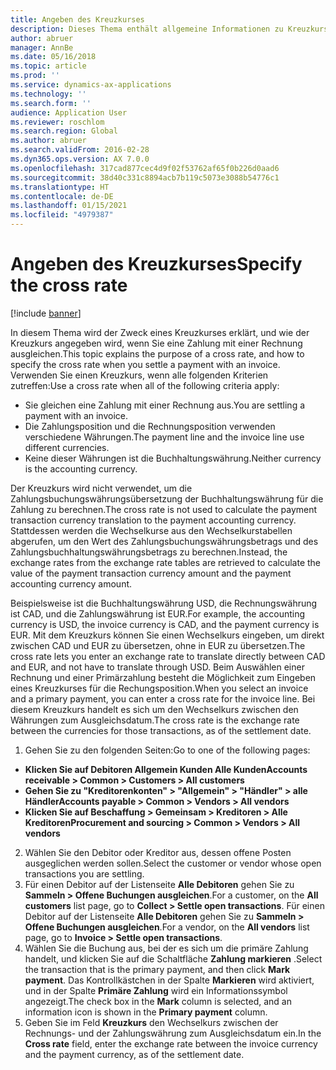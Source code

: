 ```yaml
---
title: Angeben des Kreuzkurses
description: Dieses Thema enthält allgemeine Informationen zu Kreuzkurse in Microsoft Dynamics 365 Finance.
author: abruer
manager: AnnBe
ms.date: 05/16/2018
ms.topic: article
ms.prod: ''
ms.service: dynamics-ax-applications
ms.technology: ''
ms.search.form: ''
audience: Application User
ms.reviewer: roschlom
ms.search.region: Global
ms.author: abruer
ms.search.validFrom: 2016-02-28
ms.dyn365.ops.version: AX 7.0.0
ms.openlocfilehash: 317cad877cec4d9f02f53762af65f0b226d0aad6
ms.sourcegitcommit: 38d40c331c8894acb7b119c5073e3088b54776c1
ms.translationtype: HT
ms.contentlocale: de-DE
ms.lasthandoff: 01/15/2021
ms.locfileid: "4979387"
---
```

# <a name="specify-the-cross-rate"></a><span data-ttu-id="fbc56-103">Angeben des Kreuzkurses</span><span class="sxs-lookup"><span data-stu-id="fbc56-103">Specify the cross rate</span></span>

[!include [banner](../includes/banner.md)]

<span data-ttu-id="fbc56-104">In diesem Thema wird der Zweck eines Kreuzkurses erklärt, und wie der Kreuzkurs angegeben wird, wenn Sie eine Zahlung mit einer Rechnung ausgleichen.</span><span class="sxs-lookup"><span data-stu-id="fbc56-104">This topic explains the purpose of a cross rate, and how to specify the cross rate when you settle a payment with an invoice.</span></span> <span data-ttu-id="fbc56-105">Verwenden Sie einen Kreuzkurs, wenn alle folgenden Kriterien zutreffen:</span><span class="sxs-lookup"><span data-stu-id="fbc56-105">Use a cross rate when all of the following criteria apply:</span></span> 
-   <span data-ttu-id="fbc56-106">Sie gleichen eine Zahlung mit einer Rechnung aus.</span><span class="sxs-lookup"><span data-stu-id="fbc56-106">You are settling a payment with an invoice.</span></span> 
-   <span data-ttu-id="fbc56-107">Die Zahlungsposition und die Rechnungsposition verwenden verschiedene Währungen.</span><span class="sxs-lookup"><span data-stu-id="fbc56-107">The payment line and the invoice line use different currencies.</span></span> 
-   <span data-ttu-id="fbc56-108">Keine dieser Währungen ist die Buchhaltungswährung.</span><span class="sxs-lookup"><span data-stu-id="fbc56-108">Neither currency is the accounting currency.</span></span> 

<span data-ttu-id="fbc56-109">Der Kreuzkurs wird nicht verwendet, um die Zahlungsbuchungswährungsübersetzung der Buchhaltungswährung für die Zahlung zu berechnen.</span><span class="sxs-lookup"><span data-stu-id="fbc56-109">The cross rate is not used to calculate the payment transaction currency translation to the payment accounting currency.</span></span> <span data-ttu-id="fbc56-110">Stattdessen werden die Wechselkurse aus den Wechselkurstabellen abgerufen, um den Wert des Zahlungsbuchungswährungsbetrags und des Zahlungsbuchhaltungswährungsbetrags zu berechnen.</span><span class="sxs-lookup"><span data-stu-id="fbc56-110">Instead, the exchange rates from the exchange rate tables are retrieved to calculate the value of the payment transaction currency amount and the payment accounting currency amount.</span></span> 

<span data-ttu-id="fbc56-111">Beispielsweise ist die Buchhaltungswährung USD, die Rechnungswährung ist CAD, und die Zahlungswährung ist EUR.</span><span class="sxs-lookup"><span data-stu-id="fbc56-111">For example, the accounting currency is USD, the invoice currency is CAD, and the payment currency is EUR.</span></span> <span data-ttu-id="fbc56-112">Mit dem Kreuzkurs können Sie einen Wechselkurs eingeben, um direkt zwischen CAD und EUR zu übersetzen, ohne in EUR zu übersetzen.</span><span class="sxs-lookup"><span data-stu-id="fbc56-112">The cross rate lets you enter an exchange rate to translate directly between CAD and EUR, and not have to translate through USD.</span></span> <span data-ttu-id="fbc56-113">Beim Auswählen einer Rechnung und einer Primärzahlung besteht die Möglichkeit zum Eingeben eines Kreuzkurses für die Rechungsposition.</span><span class="sxs-lookup"><span data-stu-id="fbc56-113">When you select an invoice and a primary payment, you can enter a cross rate for the invoice line.</span></span> <span data-ttu-id="fbc56-114">Bei diesem Kreuzkurs handelt es sich um den Wechselkurs zwischen den Währungen zum Ausgleichsdatum.</span><span class="sxs-lookup"><span data-stu-id="fbc56-114">The cross rate is the exchange rate between the currencies for those transactions, as of the settlement date.</span></span>

1.  <span data-ttu-id="fbc56-115">Gehen Sie zu den folgenden Seiten:</span><span class="sxs-lookup"><span data-stu-id="fbc56-115">Go to one of the following pages:</span></span>
- <span data-ttu-id="fbc56-116">**Klicken Sie auf Debitoren  Allgemein  Kunden  Alle Kunden**</span><span class="sxs-lookup"><span data-stu-id="fbc56-116">**Accounts receivable > Common > Customers > All customers**</span></span> 
- <span data-ttu-id="fbc56-117">**Gehen Sie zu "Kreditorenkonten" > "Allgemein" > "Händler" > alle Händler**</span><span class="sxs-lookup"><span data-stu-id="fbc56-117">**Accounts payable > Common > Vendors > All vendors**</span></span> 
- <span data-ttu-id="fbc56-118">**Klicken Sie auf Beschaffung > Gemeinsam > Kreditoren > Alle Kreditoren**</span><span class="sxs-lookup"><span data-stu-id="fbc56-118">**Procurement and sourcing > Common > Vendors > All vendors**</span></span>
2.  <span data-ttu-id="fbc56-119">Wählen Sie den Debitor oder Kreditor aus, dessen offene Posten ausgeglichen werden sollen.</span><span class="sxs-lookup"><span data-stu-id="fbc56-119">Select the customer or vendor whose open transactions you are settling.</span></span> 
3.  <span data-ttu-id="fbc56-120">Für einen Debitor auf der Listenseite **Alle Debitoren** gehen Sie zu **Sammeln > Offene Buchungen ausgleichen**.</span><span class="sxs-lookup"><span data-stu-id="fbc56-120">For a customer, on the **All customers** list page, go to **Collect > Settle open transactions**.</span></span> <span data-ttu-id="fbc56-121">Für einen Debitor auf der Listenseite **Alle Debitoren** gehen Sie zu **Sammeln > Offene Buchungen ausgleichen**.</span><span class="sxs-lookup"><span data-stu-id="fbc56-121">For a vendor, on the **All vendors** list page, go to **Invoice > Settle open transactions**.</span></span> 
4.  <span data-ttu-id="fbc56-122">Wählen Sie die Buchung aus, bei der es sich um die primäre Zahlung handelt, und klicken Sie auf die Schaltfläche **Zahlung markieren** .</span><span class="sxs-lookup"><span data-stu-id="fbc56-122">Select the transaction that is the primary payment, and then click **Mark payment**.</span></span> <span data-ttu-id="fbc56-123">Das Kontrollkästchen in der Spalte **Markieren** wird aktiviert, und in der Spalte **Primäre Zahlung** wird ein Informationssymbol angezeigt.</span><span class="sxs-lookup"><span data-stu-id="fbc56-123">The check box in the **Mark** column is selected, and an information icon is shown in the **Primary payment** column.</span></span> 
5.  <span data-ttu-id="fbc56-124">Geben Sie im Feld **Kreuzkurs** den Wechselkurs zwischen der Rechnungs- und der Zahlungswährung zum Ausgleichsdatum ein.</span><span class="sxs-lookup"><span data-stu-id="fbc56-124">In the **Cross rate** field, enter the exchange rate between the invoice currency and the payment currency, as of the settlement date.</span></span> 
